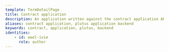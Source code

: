 ```yaml
---
template: TermDetailPage
title: Contract application
description: An application written against the contract application API, which runs in the PAB.
aliases: contract application, plutus application backend
keywords: contract, application, plutus, backend
identities: 
    - id: wael-ivie
      role: author
---
```

##
